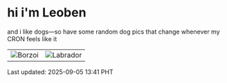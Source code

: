 # hi i'm Leoben

and i like dogs—so have some random dog pics that change whenever my CRON feels like it

|  |  |
|--------|----------|
| ![Borzoi](https://random-dog-vercel.vercel.app/api/random-borzoi?v=1757050917) | ![Labrador](https://random-dog-vercel.vercel.app/api/random-labrador?v=1757050917) |

Last updated: 2025-09-05 13:41 PHT
